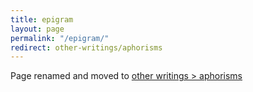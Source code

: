 ```yaml
---
title: epigram
layout: page
permalink: "/epigram/"
redirect: other-writings/aphorisms
---
```


Page renamed and moved to [other writings > aphorisms](/other-writings/aphorisms)
